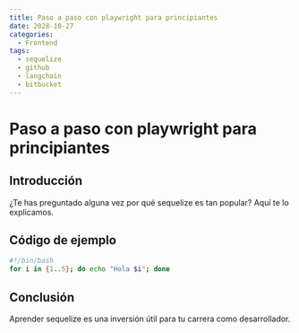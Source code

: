 ```yaml
---
title: Paso a paso con playwright para principiantes
date: 2028-10-27
categories:
  - Frontend
tags:
  - sequelize
  - github
  - langchain
  - bitbucket
---
```


# Paso a paso con playwright para principiantes

## Introducción

¿Te has preguntado alguna vez por qué sequelize es tan popular? Aquí te lo explicamos.

## Código de ejemplo

```bash
#!/bin/bash
for i in {1..5}; do echo "Hola $i"; done
```

## Conclusión

Aprender sequelize es una inversión útil para tu carrera como desarrollador.